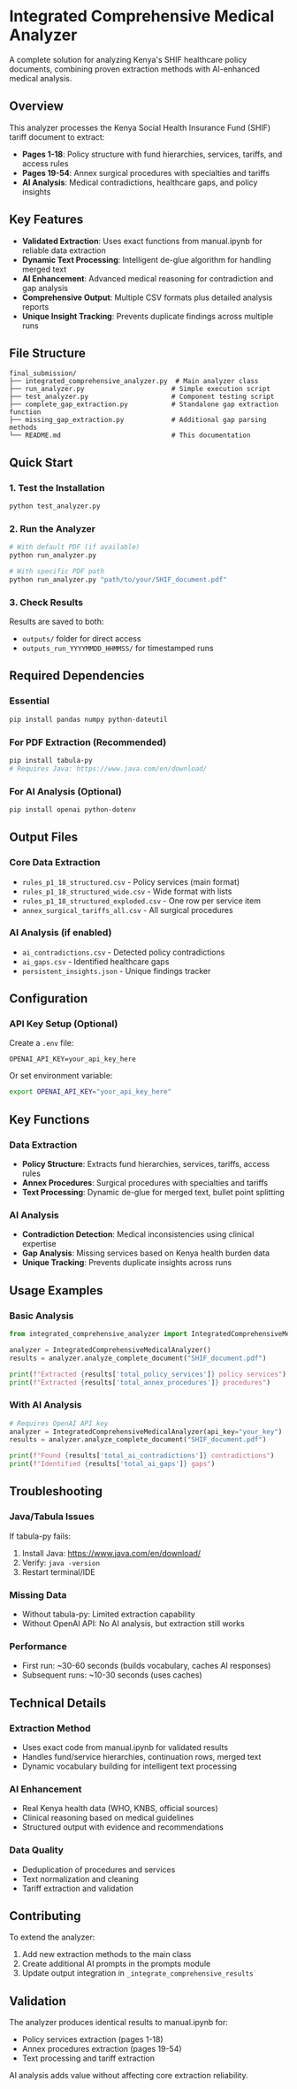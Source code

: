 # Integrated Comprehensive Medical Analyzer

A complete solution for analyzing Kenya's SHIF healthcare policy documents, combining proven extraction methods with AI-enhanced medical analysis.

## Overview

This analyzer processes the Kenya Social Health Insurance Fund (SHIF) tariff document to extract:
- **Pages 1-18**: Policy structure with fund hierarchies, services, tariffs, and access rules
- **Pages 19-54**: Annex surgical procedures with specialties and tariffs
- **AI Analysis**: Medical contradictions, healthcare gaps, and policy insights

## Key Features

- **Validated Extraction**: Uses exact functions from manual.ipynb for reliable data extraction
- **Dynamic Text Processing**: Intelligent de-glue algorithm for handling merged text
- **AI Enhancement**: Advanced medical reasoning for contradiction and gap analysis
- **Comprehensive Output**: Multiple CSV formats plus detailed analysis reports
- **Unique Insight Tracking**: Prevents duplicate findings across multiple runs

## File Structure

```
final_submission/
├── integrated_comprehensive_analyzer.py  # Main analyzer class
├── run_analyzer.py                      # Simple execution script
├── test_analyzer.py                     # Component testing script
├── complete_gap_extraction.py           # Standalone gap extraction function
├── missing_gap_extraction.py            # Additional gap parsing methods
└── README.md                            # This documentation
```

## Quick Start

### 1. Test the Installation
```bash
python test_analyzer.py
```

### 2. Run the Analyzer
```bash
# With default PDF (if available)
python run_analyzer.py

# With specific PDF path
python run_analyzer.py "path/to/your/SHIF_document.pdf"
```

### 3. Check Results
Results are saved to both:
- `outputs/` folder for direct access
- `outputs_run_YYYYMMDD_HHMMSS/` for timestamped runs

## Required Dependencies

### Essential
```bash
pip install pandas numpy python-dateutil
```

### For PDF Extraction (Recommended)
```bash
pip install tabula-py
# Requires Java: https://www.java.com/en/download/
```

### For AI Analysis (Optional)
```bash
pip install openai python-dotenv
```

## Output Files

### Core Data Extraction
- `rules_p1_18_structured.csv` - Policy services (main format)
- `rules_p1_18_structured_wide.csv` - Wide format with lists
- `rules_p1_18_structured_exploded.csv` - One row per service item
- `annex_surgical_tariffs_all.csv` - All surgical procedures

### AI Analysis (if enabled)
- `ai_contradictions.csv` - Detected policy contradictions
- `ai_gaps.csv` - Identified healthcare gaps
- `persistent_insights.json` - Unique findings tracker

## Configuration

### API Key Setup (Optional)
Create a `.env` file:
```
OPENAI_API_KEY=your_api_key_here
```

Or set environment variable:
```bash
export OPENAI_API_KEY="your_api_key_here"
```

## Key Functions

### Data Extraction
- **Policy Structure**: Extracts fund hierarchies, services, tariffs, access rules
- **Annex Procedures**: Surgical procedures with specialties and tariffs
- **Text Processing**: Dynamic de-glue for merged text, bullet point splitting

### AI Analysis
- **Contradiction Detection**: Medical inconsistencies using clinical expertise
- **Gap Analysis**: Missing services based on Kenya health burden data
- **Unique Tracking**: Prevents duplicate insights across runs

## Usage Examples

### Basic Analysis
```python
from integrated_comprehensive_analyzer import IntegratedComprehensiveMedicalAnalyzer

analyzer = IntegratedComprehensiveMedicalAnalyzer()
results = analyzer.analyze_complete_document("SHIF_document.pdf")

print(f"Extracted {results['total_policy_services']} policy services")
print(f"Extracted {results['total_annex_procedures']} procedures")
```

### With AI Analysis
```python
# Requires OpenAI API key
analyzer = IntegratedComprehensiveMedicalAnalyzer(api_key="your_key")
results = analyzer.analyze_complete_document("SHIF_document.pdf")

print(f"Found {results['total_ai_contradictions']} contradictions")
print(f"Identified {results['total_ai_gaps']} gaps")
```

## Troubleshooting

### Java/Tabula Issues
If tabula-py fails:
1. Install Java: https://www.java.com/en/download/
2. Verify: `java -version`
3. Restart terminal/IDE

### Missing Data
- Without tabula-py: Limited extraction capability
- Without OpenAI API: No AI analysis, but extraction still works

### Performance
- First run: ~30-60 seconds (builds vocabulary, caches AI responses)
- Subsequent runs: ~10-30 seconds (uses caches)

## Technical Details

### Extraction Method
- Uses exact code from manual.ipynb for validated results
- Handles fund/service hierarchies, continuation rows, merged text
- Dynamic vocabulary building for intelligent text processing

### AI Enhancement
- Real Kenya health data (WHO, KNBS, official sources)
- Clinical reasoning based on medical guidelines
- Structured output with evidence and recommendations

### Data Quality
- Deduplication of procedures and services
- Text normalization and cleaning
- Tariff extraction and validation

## Contributing

To extend the analyzer:
1. Add new extraction methods to the main class
2. Create additional AI prompts in the prompts module
3. Update output integration in `_integrate_comprehensive_results`

## Validation

The analyzer produces identical results to manual.ipynb for:
- Policy services extraction (pages 1-18)
- Annex procedures extraction (pages 19-54)
- Text processing and tariff extraction

AI analysis adds value without affecting core extraction reliability.
